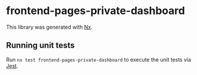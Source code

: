 # frontend-pages-private-dashboard

This library was generated with [Nx](https://nx.dev).

## Running unit tests

Run `nx test frontend-pages-private-dashboard` to execute the unit tests via [Jest](https://jestjs.io).
